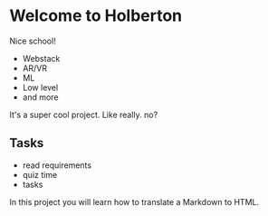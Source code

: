 # Welcome to Holberton

Nice school!

- Webstack
- AR/VR
- ML
- Low level
- and more

It's a super cool project.
Like really. no?

## Tasks

* read requirements
* quiz time
* tasks

In this project you will learn how to translate a Markdown to HTML.
